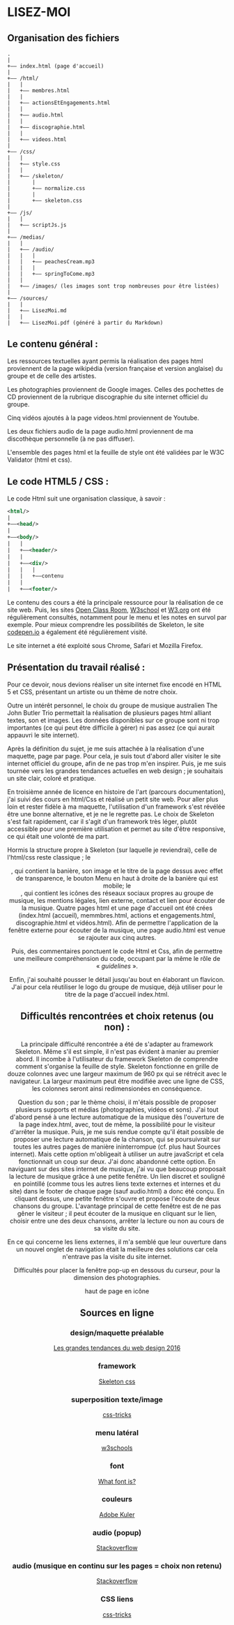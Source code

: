 # LISEZ-MOI

## Organisation des fichiers

```
.
|
+—— index.html (page d'accueil)
|
+—— /html/
|   |
|   +—— membres.html
|   |
|   +—— actionsEtEngagements.html
|   |
|   +—— audio.html
|   |
|   +—— discographie.html
|   |
|   +—— videos.html
|   
+—— /css/
|   |
|   +—— style.css
|   |
|   +—— /skeleton/
|       |
|       +—— normalize.css
|       |
|       +—— skeleton.css
|
+—— /js/
|   |
|   +—— scriptJs.js
|
+—— /medias/
|   |
|   +—— /audio/
|   |   |
|   |   +—— peachesCream.mp3
|   |   |
|   |   +—— springToCome.mp3
|   |
|   +—— /images/ (les images sont trop nombreuses pour être listées)
|
+—— /sources/
|   |
|   +—— LisezMoi.md
|   |
|   +—— LisezMoi.pdf (généré à partir du Markdown)
```

## Le contenu général :

Les ressources textuelles ayant permis la réalisation des pages html proviennent de la page wikipédia (version française et version anglaise) du groupe et de celle des artistes.

Les photographies proviennent de Google images. Celles des pochettes de CD proviennent de la rubrique discographie du site internet officiel du groupe.

Cinq vidéos ajoutés à la page videos.html proviennent de Youtube.

Les deux fichiers audio de la page audio.html proviennent de ma discothèque personnelle (à ne pas diffuser).

L'ensemble des pages html et la feuille de style ont été validées par le W3C Validator (html et css).

## Le code HTML5 / CSS :

Le code Html suit une organisation classique, à savoir :
```xml
<html/>
|
+——<head/>
|
+——<body/>
|   |
|   +——<header/>
|   |
|   +——<div/>
|   |   |
|   |   +——contenu
|   |
|   +——<footer/>
```

Le contenu des cours a été la principale ressource pour la réalisation de ce site web.
Puis, les sites [Open Class Room](https://openclassrooms.com/
), [W3school](www.w3schools.com) et [W3.org](www.w3.org) ont été régulièrement consultés, notamment pour le menu et les notes en survol par exemple. Pour mieux comprendre les possibilités de Skeleton, le site [codepen.io](www.codepen.io) a également été régulièrement visité.

Le site internet a été exploité sous Chrome, Safari et Mozilla Firefox.


## Présentation du travail réalisé :

Pour ce devoir, nous devions réaliser un site internet fixe encodé en HTML 5 et CSS, présentant un artiste ou un thème de notre choix.

Outre un intérêt personnel, le choix du groupe de musique australien The John Butler Trio permettait la réalisation de plusieurs pages html alliant textes, son et images. Les données disponibles sur ce groupe sont ni trop importantes (ce qui peut être difficile à gérer) ni pas assez (ce qui aurait appauvri le site internet).

Après la définition du sujet, je me suis attachée à la réalisation d'une maquette, page par page. Pour cela, je suis tout d'abord aller visiter le site internet officiel du groupe, afin de ne pas trop m'en inspirer. Puis, je me suis tournée vers les grandes tendances actuelles en web design ; je souhaitais un site clair, coloré et pratique.

En troisième année de licence en histoire de l'art (parcours documentation), j'ai suivi des cours en html/Css et réalisé un petit site web. Pour aller plus loin et rester fidèle à ma maquette, l'utilisation d'un framework s'est révélée être une bonne alternative, et je ne le regrette pas. Le choix de Skeleton s'est fait rapidement, car il s'agit d'un framework très léger, plutôt accessible pour une première utilisation et permet au site d'être responsive, ce qui était une volonté de ma part.

Hormis la structure propre à Skeleton (sur laquelle je reviendrai), celle de l'html/css reste classique ; le <header>, qui contient la banière, son image et le titre de la page dessus avec effet de transparence, le bouton Menu en haut à droite de la banière qui est mobile; le <footer>, qui contient les icônes des réseaux sociaux propres au groupe de musique, les mentions légales, lien externe, contact et lien pour écouter de la musique. Quatre pages html et une page d'accueil ont été crées (index.html (accueil), memmbres.html, actions et engagements.html, discographie.html et vidéos.html). Afin de permettre l'application de la fenêtre externe pour écouter de la musique, une page audio.html est venue se rajouter aux cinq autres.

Puis, des commentaires ponctuent le code Html et Css, afin de permettre une meilleure compréhension du code, occupant par la même le rôle de « *guidelines* ».

Enfin, j'ai souhaité pousser le détail jusqu'au bout en élaborant un flavicon. J'ai pour cela réutiliser le logo du groupe de musique, déjà utiliser pour le titre de la page d'accueil index.html.

## Difficultés rencontrées et choix retenus (ou non) :

La principale difficulté rencontrée a été de s'adapter au framework Skeleton. Même s'il est simple, il n'est pas évident à manier au premier abord.
Il incombe à l'utilisateur du framework Skeleton de  comprendre comment s'organise la feuille de style. Skeleton fonctionne en grille de douze colonnes avec une largeur maximum de 960 px qui se rétrécit avec le navigateur. La largeur maximum peut être modifiée avec une ligne de CSS, les colonnes seront ainsi redimensionées en conséquence.


Question du son ; par le thème choisi, il m'étais possible de proposer plusieurs supports et médias (photographies, vidéos et sons). J'ai tout d'abord pensé à une lecture automatique de la musique dès l'ouverture de la page index.html, avec, tout de même, la possibilité pour le visiteur d'arrêter la musique. Puis, je me suis rendue compte qu'il était possible de proposer une lecture automatique de la chanson, qui se poursuivrait sur toutes les autres pages de manière ininterrompue (cf. plus haut Sources internet). Mais cette option m'obligeait à utiliser un autre javaScript et cela fonctionnait un coup sur deux. J'ai donc abandonné cette option.
En naviguant sur des sites internet de musique, j'ai vu que beaucoup proposait la lecture de musique grâce à une petite fenêtre. Un lien discret et souligné en pointillé (comme tous les autres liens texte externes et internes et  du site) dans le footer de chaque page (sauf audio.html) a donc été conçu. En cliquant dessus, une petite fenêtre s'ouvre et propose l'écoute de deux chansons du groupe. L'avantage principal de cette fenêtre est de ne pas gêner le visiteur ; il peut écouter de la musique en cliquant sur le lien, choisir entre une des deux chansons, arrêter la lecture ou non au cours de sa visite du site.

En ce qui concerne les liens externes, il m'a semblé que leur ouverture dans un nouvel onglet de navigation était la meilleure des solutions car cela n'entrave pas la visite du site internet.

Difficultés pour placer la fenêtre pop-up en dessous du curseur, pour la dimension des photographies.

haut de page en icône


## Sources en ligne

### design/maquette préalable

[Les grandes tendances du web design 2016](http://fr.wix.com/blog/2016/01/12/les-grandes-tendances-du-web-design-2016/)

### framework

[Skeleton css](http://getskeleton.com)

### superposition texte/image

[css-tricks](https://css-tricks.com/text-blocks-over-image/)

### menu latéral

[w3schools](http://www.w3schools.com/howto/howto_js_sidenav.asp)

### font

[What font is?](http://www.whatfontis.com/)

### couleurs

[Adobe Kuler](https://color.adobe.com)

### audio (popup)

[Stackoverflow](http://stackoverflow.com/questions/22444356/html-open-link-in-new-fixed-size-window)

### audio (musique en continu sur les pages = choix non retenu)

[Stackoverflow](http://stackoverflow.com/questions/15612120/how-do-i-make-an-audio-file-play-continuously-on-all-pages)

### CSS liens

[css-tricks](https://css-tricks.com/child-and-sibling-selectors/)
